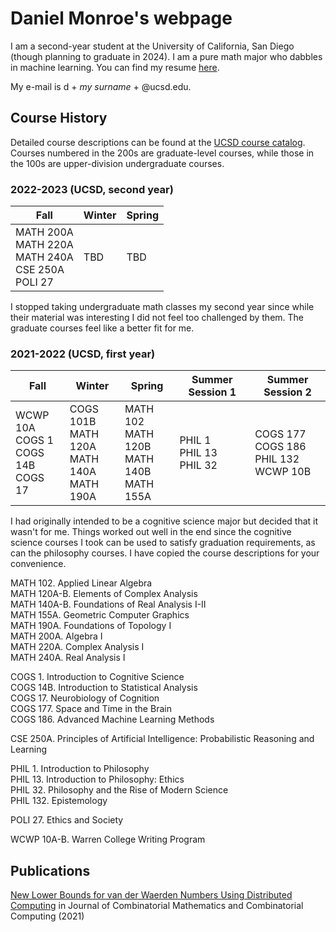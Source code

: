 # Daniel Monroe's webpage

I am a second-year student at the University of California, San Diego (though planning to graduate in 2024). I am a pure math major who dabbles in machine learning. You can find my resume [here](https://github.com/Ergodice/Ergodice.github.io/blob/e4bc7625ba00896f8b1d22f5b6e9ea4521d9faae/resume.pdf). 

My e-mail is d + *my surname* + @ucsd.edu.

## Course History

Detailed  course descriptions can be found at the [UCSD course catalog](catalog.ucsd.edu). Courses numbered in the 200s are graduate-level courses, while those in the 100s are upper-division undergraduate courses.

### 2022-2023 (UCSD, second year)

| Fall   | Winter    | Spring |
|---| ---| ---|
|MATH 200A <br> MATH 220A <br> MATH 240A <br> CSE 250A <br> POLI 27 | TBD  |  TBD |

I stopped taking undergraduate math classes my second year since while their material was interesting I did not feel too challenged by them. The graduate courses feel like a better fit for me.

### 2021-2022 (UCSD, first year)

| Fall   | Winter    | Spring | Summer Session 1 | Summer Session 2 |
|---| ---| ---| ---| ---| 
|WCWP 10A <br> COGS 1 <br> COGS 14B <br> COGS 17 | COGS 101B <br> MATH 120A <br> MATH 140A <br> MATH 190A    | MATH 102 <br> MATH 120B <br> MATH 140B <br> MATH 155A | PHIL 1 <br> PHIL 13 <br> PHIL 32|COGS 177  <br> COGS 186  <br> PHIL 132 <br> WCWP 10B |

I had originally intended to be a cognitive science major but decided that it wasn't for me. Things worked out well in the end since the cognitive science courses I took can be used to satisfy graduation requirements, as can the philosophy courses. I have copied the course descriptions for your convenience.

MATH 102. Applied Linear Algebra <br>
MATH 120A-B. Elements of Complex Analysis <br>
MATH 140A-B. Foundations of Real Analysis I-II <br>
MATH 155A. Geometric Computer Graphics <br>
MATH 190A. Foundations of Topology I <br>
MATH 200A. Algebra I  <br>
MATH 220A. Complex Analysis I <br>
MATH 240A. Real Analysis I <br>

COGS 1. Introduction to Cognitive Science <br>
COGS 14B. Introduction to Statistical Analysis  <br>
COGS 17. Neurobiology of Cognition <br>
COGS 177. Space and Time in the Brain <br>
COGS 186. Advanced Machine Learning Methods <br>

CSE 250A. Principles of Artificial Intelligence: Probabilistic Reasoning and Learning  <br>

PHIL 1. Introduction to Philosophy <br>
PHIL 13. Introduction to Philosophy: Ethics <br>
PHIL 32. Philosophy and the Rise of Modern Science <br>
PHIL 132. Epistemology <br>

POLI 27. Ethics and Society  <br>


WCWP 10A-B. Warren College Writing Program <br>

## Publications
[New Lower Bounds for van der Waerden Numbers Using Distributed Computing](https://arxiv.org/abs/1603.03301) in Journal of Combinatorial Mathematics and Combinatorial Computing (2021)
